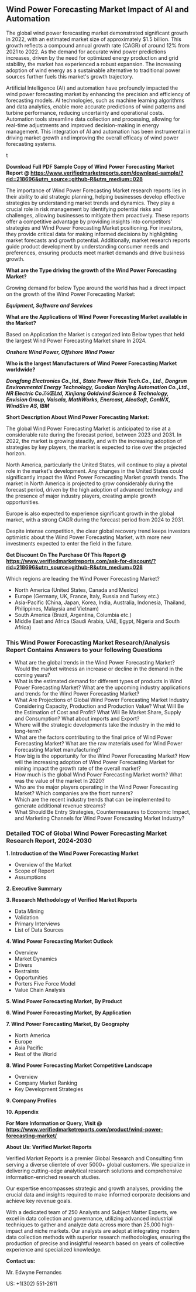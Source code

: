 <h2>Wind Power Forecasting Market Impact of AI and Automation</h2><p>The global wind power forecasting market demonstrated significant growth in 2022, with an estimated market size of approximately $1.5 billion. This growth reflects a compound annual growth rate (CAGR) of around 12% from 2021 to 2022. As the demand for accurate wind power predictions increases, driven by the need for optimized energy production and grid stability, the market has experienced a robust expansion. The increasing adoption of wind energy as a sustainable alternative to traditional power sources further fuels this market's growth trajectory.</p><p>Artificial Intelligence (AI) and automation have profoundly impacted the wind power forecasting market by enhancing the precision and efficiency of forecasting models. AI technologies, such as machine learning algorithms and data analytics, enable more accurate predictions of wind patterns and turbine performance, reducing uncertainty and operational costs. Automation tools streamline data collection and processing, allowing for real-time adjustments and improved decision-making in energy management. This integration of AI and automation has been instrumental in driving market growth and improving the overall efficacy of wind power forecasting systems.</p>t</p><p id="" class=""><strong>Download Full PDF Sample Copy of Wind Power Forecasting Market Report @ <a href="https://www.verifiedmarketreports.com/download-sample/?rid=218696&utm_source=github-R&utm_medium=028" target="_blank">https://www.verifiedmarketreports.com/download-sample/?rid=218696&utm_source=github-R&utm_medium=028</a></strong></p><p>The importance of&nbsp;Wind Power Forecasting Market research reports lies in their ability to aid strategic planning, helping businesses develop effective strategies by understanding market trends and dynamics. They play a crucial role in risk management by identifying potential risks and challenges, allowing businesses to mitigate them proactively. These reports offer a competitive advantage by providing insights into competitors' strategies and Wind Power Forecasting Market positioning. For investors, they provide critical data for making informed decisions by highlighting market forecasts and growth potential. Additionally, market research reports guide product development by understanding consumer needs and preferences, ensuring products meet market demands and drive business growth.</p><p><strong>What are the&nbsp;Type driving the growth of the Wind Power Forecasting Market?</strong></p><p id="" class="">Growing demand for below Type around the world has had a direct impact on the growth of the Wind Power Forecasting Market:</p><em><strong>Equipment, Software and Services</strong></em></p><strong>What are the&nbsp;Applications&nbsp;of Wind Power Forecasting Market available in the Market?</strong></p><p id="" class="">Based on Application the Market is categorized into Below types that held the largest Wind Power Forecasting Market share In 2024.</p><em><strong>Onshore Wind Power, Offshore Wind Power</strong></em></p><strong>Who is the largest Manufacturers of Wind Power Forecasting Market worldwide?</strong></p><p><em><strong>Dongfang Electronics Co.,ltd., State Power Rixin Tech.Co., Ltd., Dongrun Environmental Energy Technology, Guodian Nanjing Automation Co.,Ltd., NR Electric Co.ï¼ŒLtd, Xinjiang Goldwind Science & Technology, Envision Group, Vaisala, MathWorks, Enercast, AleaSoft, ConWX, WindSim AS, IBM</strong></em></p><p id="" class=""><strong>Short Description About Wind Power Forecasting Market:</strong></p><p>The global Wind Power Forecasting Market is anticipated to rise at a considerable rate during the forecast period, between 2023 and 2031. In 2022, the market is growing steadily, and with the increasing adoption of strategies by key players, the market is expected to rise over the projected horizon.</p><p>North America, particularly the United States, will continue to play a pivotal role in the market's development. Any changes in the United States could significantly impact the Wind Power Forecasting Market growth trends. The market in North America is projected to grow considerably during the forecast period, driven by the high adoption of advanced technology and the presence of major industry players, creating ample growth opportunities.</p><p>Europe is also expected to experience significant growth in the global market, with a strong CAGR during the forecast period from 2024 to 2031.</p><p>Despite intense competition, the clear global recovery trend keeps investors optimistic about the Wind Power Forecasting Market, with more new investments expected to enter the field in the future.</p><p id="" class=""><strong>Get Discount On The Purchase Of This Report @ <a href="https://www.verifiedmarketreports.com/ask-for-discount/?rid=218696&utm_source=github-R&utm_medium=028" target="_blank">https://www.verifiedmarketreports.com/ask-for-discount/?rid=218696&utm_source=github-R&utm_medium=028</a></strong></p>Which regions are leading the Wind Power Forecasting Market?</p><ul><li>North America (United States, Canada and Mexico)</li><li>Europe (Germany, UK, France, Italy, Russia and Turkey etc.)</li><li>Asia-Pacific (China, Japan, Korea, India, Australia, Indonesia, Thailand, Philippines, Malaysia and Vietnam)</li><li>South America (Brazil, Argentina, Columbia etc.)</li><li>Middle East and Africa (Saudi Arabia, UAE, Egypt, Nigeria and South Africa)</li></ul><h3 id="" class="">This Wind Power Forecasting Market Research/Analysis Report Contains Answers to your following Questions</h3><ul><li>What are the global trends in the Wind Power Forecasting Market? Would the market witness an increase or decline in the demand in the coming years?</li><li>What is the estimated demand for different types of products in Wind Power Forecasting Market? What are the upcoming industry applications and trends for the Wind Power Forecasting Market?</li><li>What Are Projections of Global Wind Power Forecasting Market Industry Considering Capacity, Production and Production Value? What Will Be the Estimation of Cost and Profit? What Will Be Market Share, Supply and Consumption? What about imports and Export?</li><li>Where will the strategic developments take the industry in the mid to long-term?</li><li>What are the factors contributing to the final price of Wind Power Forecasting Market? What are the raw materials used for Wind Power Forecasting Market manufacturing?</li><li>How big is the opportunity for the Wind Power Forecasting Market? How will the increasing adoption of Wind Power Forecasting Market for mining impact the growth rate of the overall market?</li><li>How much is the global Wind Power Forecasting Market worth? What was the value of the market In 2020?</li><li>Who are the major players operating in the Wind Power Forecasting Market? Which companies are the front runners?</li><li>Which are the recent industry trends that can be implemented to generate additional revenue streams?</li><li>What Should Be Entry Strategies, Countermeasures to Economic Impact, and Marketing Channels for Wind Power Forecasting Market Industry?</li></ul><h3 id="" class="">Detailed TOC of Global Wind Power Forecasting Market Research Report, 2024-2030</h3><p id="" class=""><strong>1. Introduction of the Wind Power Forecasting Market</strong></p><ul><li>Overview of the Market</li><li>Scope of Report</li><li>Assumptions</li></ul><p id="" class=""><strong>2. Executive Summary</strong></p><p id="" class=""><strong>3. Research Methodology of Verified Market Reports</strong></p><ul><li>Data Mining</li><li>Validation</li><li>Primary Interviews</li><li>List of Data Sources</li></ul><p id="" class=""><strong>4. Wind Power Forecasting Market Outlook</strong></p><ul><li>Overview</li><li>Market Dynamics</li><li>Drivers</li><li>Restraints</li><li>Opportunities</li><li>Porters Five Force Model</li><li>Value Chain Analysis</li></ul><p id="" class=""><strong>5. Wind Power Forecasting Market, By Product</strong></p><p id="" class=""><strong>6. Wind Power Forecasting Market, By Application</strong></p><p id="" class=""><strong>7. Wind Power Forecasting Market, By Geography</strong></p><ul><li>North America</li><li>Europe</li><li>Asia Pacific</li><li>Rest of the World</li></ul><p id="" class=""><strong>8. Wind Power Forecasting Market Competitive Landscape</strong></p><ul><li>Overview</li><li>Company Market Ranking</li><li>Key Development Strategies</li></ul><p id="" class=""><strong>9. Company Profiles</strong></p><p id="" class=""><strong>10. Appendix</strong></p><p id="" class=""><strong>For More Information or Query, Visit @ <a href="https://www.verifiedmarketreports.com/product/wind-power-forecasting-market/" target="_blank">https://www.verifiedmarketreports.com/product/wind-power-forecasting-market/</a></strong></p><p id="" class=""><strong>About Us: Verified Market Reports</strong></p><p id="" class="">Verified Market Reports is a premier Global Research and Consulting firm serving a diverse clientele of over 5000+ global customers. We specialize in delivering cutting-edge analytical research solutions and comprehensive information-enriched research studies.</p><p id="" class="">Our expertise encompasses strategic and growth analyses, providing the crucial data and insights required to make informed corporate decisions and achieve key revenue goals.</p><p id="" class="">With a dedicated team of 250 Analysts and Subject Matter Experts, we excel in data collection and governance, utilizing advanced industrial techniques to gather and analyze data across more than 25,000 high-impact and niche markets. Our analysts are adept at integrating modern data collection methods with superior research methodologies, ensuring the production of precise and insightful research based on years of collective experience and specialized knowledge.</p><p id="" class=""><strong>Contact us:</strong></p><p id="" class="">Mr. Edwyne Fernandes</p><p id="" class="">US: +1(302) 551-2611</p>